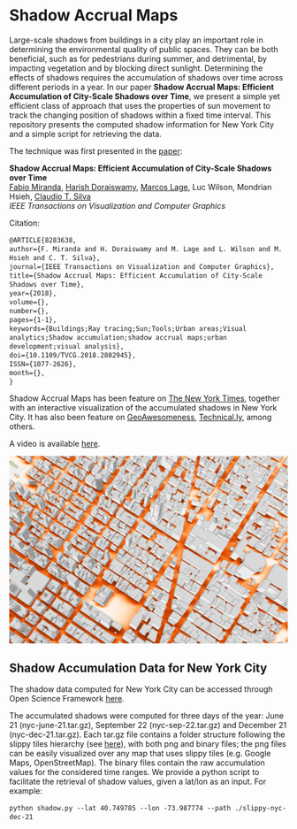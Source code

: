 # Shadow Accrual Maps

Large-scale shadows from buildings in a city play an important role in determining the environmental quality of public spaces. They can be both beneficial, such as for pedestrians during summer, and detrimental, by impacting vegetation and by blocking direct sunlight. Determining the effects of shadows requires the accumulation of shadows over time across different periods in a year. In our paper **Shadow Accrual Maps: Efficient Accumulation of City-Scale Shadows over Time**, we present a simple yet efficient class of approach that uses the properties of sun movement to track the changing position of shadows within a fixed time interval. This repository presents the computed shadow information for New York City and a simple script for retrieving the data.

The technique was first presented in the [paper](https://vgc.poly.edu/~fmiranda/shadow-accrual-maps/tvcg-2018-shadowaccrualmaps.pdf):

**Shadow Accrual Maps: Efficient Accumulation of City-Scale Shadows over Time**   
[Fabio Miranda](https://vgc.poly.edu/~fmiranda), [Harish Doraiswamy](https://harishd.com/), [Marcos Lage](http://www2.ic.uff.br/~mlage), Luc Wilson, Mondrian Hsieh, [Claudio T. Silva](https://vgc.poly.edu/~csilva)  
*IEEE Transactions on Visualization and Computer Graphics*

Citation:
```
@ARTICLE{8283638,
author={F. Miranda and H. Doraiswamy and M. Lage and L. Wilson and M. Hsieh and C. T. Silva},
journal={IEEE Transactions on Visualization and Computer Graphics},
title={Shadow Accrual Maps: Efficient Accumulation of City-Scale Shadows over Time},
year={2018},
volume={},
number={},
pages={1-1},
keywords={Buildings;Ray tracing;Sun;Tools;Urban areas;Visual analytics;Shadow accumulation;shadow accrual maps;urban development;visual analysis},
doi={10.1109/TVCG.2018.2802945},
ISSN={1077-2626},
month={},
}

```

Shadow Accrual Maps has been feature on [The New York Times](https://www.nytimes.com/interactive/2016/12/21/upshot/Mapping-the-Shadows-of-New-York-City.html), together with an interactive visualization of the accumulated shadows in New York City. It has also been feature on [GeoAwesomeness](http://geoawesomeness.com/amazing-map-shows-shadows-new-york-city/), [Technical.ly](https://technical.ly/brooklyn/2016/12/23/building-shadow-map-new-york-times/), among others.

A video is available [here](https://www.youtube.com/watch?v=LsZv23d1LyM).

![Shadow accrual map example](https://raw.githubusercontent.com/ViDA-NYU/shadow-accrual-maps/master/nyc-shadow.png?token=ACRuim7NEAqvjJEStnb0lqb48gFm-_J9ks5cCy20wA%3D%3D)



## Shadow Accumulation Data for New York City

The shadow data computed for New York City can be accessed through Open Science Framework [here](https://osf.io/4tqp9/). 

The accumulated shadows were computed for three days of the year: June 21 (nyc-june-21.tar.gz), September 22 (nyc-sep-22.tar.gz) and December 21 (nyc-dec-21.tar.gz). Each tar.gz file contains a folder structure following the slippy tiles hierarchy (see [here](https://wiki.openstreetmap.org/wiki/Slippy_map_tilenames)), with both png and binary files; the png files can be easily visualized over any map that uses slippy tiles (e.g. Google Maps, OpenStreetMap). The binary files contain the raw accumulation values for the considered time ranges. We provide a python script to facilitate the retrieval of shadow values, given a lat/lon as an input. For example:

```
python shadow.py --lat 40.749785 --lon -73.987774 --path ./slippy-nyc-dec-21
```
